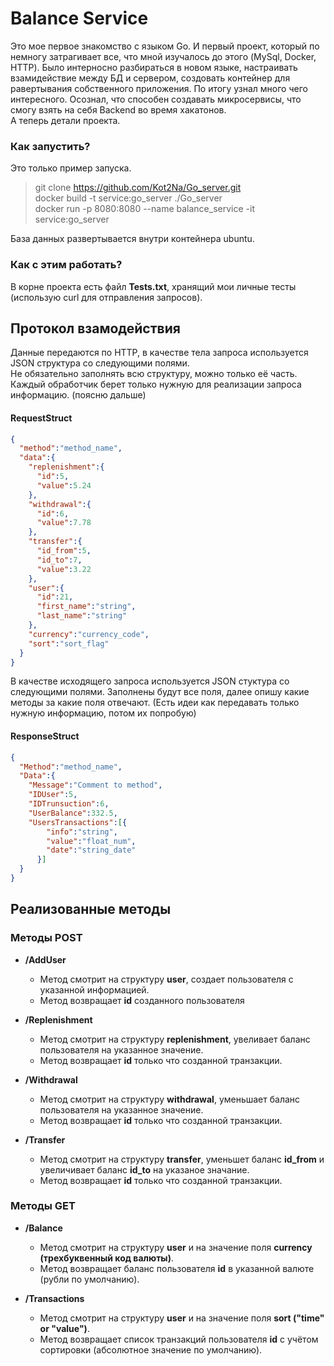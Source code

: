 # Balance Service

Это мое первое знакомство с языком Go.
И первый проект, который по немногу затрагивает все, что мной изучалось до этого (MySql, Docker, HTTP).
Было интерносно разбираться в новом языке, настраивать взамидействие между БД и сервером, создовать контейнер для равертывания собственного приложения.
По итогу узнал много чего интересного. Осознал, что способен создавать микросервисы, что смогу взять на себя Backend во время хакатонов.  
А теперь детали проекта.

### Как запустить?

Это только пример запуска.

> git clone https://github.com/Kot2Na/Go_server.git  
> docker build -t service:go_server ./Go_server  
> docker run -p 8080:8080 --name balance_service -it service:go_server  

База данных развертывается внутри контейнера ubuntu.

### Как с этим работать?

В корне проекта есть файл **Tests.txt**, хранящий мои личные тесты (использую curl для отправления запросов).


## Протокол взамодействия

Данные передаются по HTTP, в качестве тела запроса используется JSON структура со следующими полями.  
Не обязательно заполнять всю структуру, можно только её часть.
Каждый обработчик берет только нужную для реализации запроса информацию. (поясню дальше)


#### RequestStruct
```JSON
{
  "method":"method_name",
  "data":{
    "replenishment":{
      "id":5,
      "value":5.24
    },
    "withdrawal":{
      "id":6,
      "value":7.78
    },
    "transfer":{
      "id_from":5,
      "id_to":7,
      "value":3.22
    },
    "user":{
      "id":21,
      "first_name":"string",
      "last_name":"string"
    },
    "currency":"currency_code",
    "sort":"sort_flag"
  }
}
```

В качестве исходящего запроса используется JSON стуктура со следующими полями.
Заполнены будут все поля, далее опишу какие методы за какие поля отвечают.
(Есть идеи как передавать только нужную информацию, потом их попробую)

#### ResponseStruct
```JSON
{
  "Method":"method_name",
  "Data":{
    "Message":"Comment to method",
    "IDUser":5,
    "IDTrunsuction":6,
    "UserBalance":332.5,
    "UsersTransactions":[{
        "info":"string",
        "value":"float_num",
        "date":"string_date"
      }]
  }
}
```


## Реализованные методы

### Методы POST
- **/AddUser**  
  - Метод смотрит на структуру **user**, создает пользователя с указанной информацией.
  - Метод возвращает **id** созданного пользователя
  
- **/Replenishment**
  - Метод смотрит на структуру **replenishment**, увеливает баланс пользователя на указанное значение.
  - Метод возвращает **id** только что созданной транзакции.
  
- **/Withdrawal**
  - Метод смотрит на структуру **withdrawal**, уменьшает баланс пользователя на указанное значение.
  - Метод возвращает **id** только что созданной транзакции.

- **/Transfer**
  - Метод смотрит на структуру **transfer**, уменьшет баланс **id_from** и увеличивает баланс  **id_to** на указаное значание.
  - Метод возвращает **id** только что созданной транзакции.
  
### Методы GET
- **/Balance**  
  - Метод смотрит на структуру **user** и на значение поля **currency (трехбуквенный код валюты)**.
  - Метод возвращает баланс пользователя **id** в указанной валюте (рубли по умолчанию).

- **/Transactions**  
  - Метод смотрит на структуру **user** и на значение поля **sort ("time" or "value")**.
  - Метод возвращает список транзакций пользователя **id** с учётом сортировки (абсолютное значение по умолчанию).












